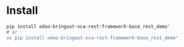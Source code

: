 # Install

```bash
pip install odoo-bringout-oca-rest-framework-base_rest_demo"
# or
uv pip install odoo-bringout-oca-rest-framework-base_rest_demo"
```
